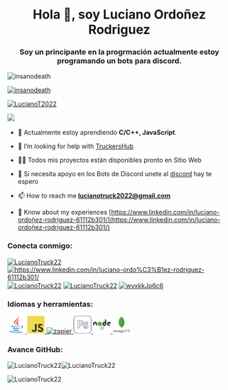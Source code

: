 <h1 align="center">Hola 👋, soy Luciano Ordoñez Rodriguez</h1>
<h3 align="center">Soy un principante en la progrmación actualmente estoy programando un bots para discord.</h3>

<p align="left"> <img src="https://komarev.com/ghpvc/?username=LucianoTruck22&label=Profile%20views&color=0e75b6&style=flat" alt="insanodeath" /> </p>

<p align="left"> <a href="https://github.com/ryo-ma/github-profile-trophy"><img src="https://github-profile-trophy.vercel.app/?username=insanodeath" alt="insanodeath" /></a> </p>

<p align="left"> <a href="https://twitter.com/LucianoT2022" target="blank"><img src="https://img.shields.io/twitter/follow/LucianoT2022?logo=x&style=for-the-badge" alt="LucianoT2022" /></a> </p> 

<img src="http://github-profile-summary-cards.vercel.app/api/cards/profile-details?username=LucianoTruck2022&theme=github_dark" />

- 🌱 Actualmente estoy aprendiendo **C/C++, JavaScript**. 

- 🤝 I’m looking for help with [TruckersHub](https://truckershub.in/)

- 👨‍💻 Todos mis proyectos están disponibles pronto en Sitio Web

- 💬 Si necesita apoyo en los Bots de Discord unete al [discord](https://discord.gg/kXZX89erVc) hay te espero

- 📫 How to reach me **lucianotruck2022@gmail.com**

- 📄 Know about my experiences [https://www.linkedin.com/in/luciano-ordoñez-rodriguez-61112b301/](https://www.linkedin.com/in/luciano-ordoñez-rodriguez-61112b301/)

<h3 align="left">Conecta conmigo:</h3>
<p align="left">
<a href="https://twitter.com/LucianoTruck22" target="blank"><img align="center" src="https://raw.githubusercontent.com/rahuldkjain/github-profile-readme-generator/master/src/images/icons/Social/twitter.svg" alt="LucianoTruck22" height="30" width="40" /></a>
<a href="https://linkedin.com/in/https://www.linkedin.com/in/sameer-arora-138673253/" target="blank"><img align="center" src="https://raw.githubusercontent.com/rahuldkjain/github-profile-readme-generator/master/src/images/icons/Social/linked-in-alt.svg" alt="https://www.linkedin.com/in/luciano-ordo%C3%B1ez-rodriguez-61112b301/" height="30" width="40" /></a>
<a href="https://instagram.com/LucianoTruck22" target="blank"><img align="center" src="https://raw.githubusercontent.com/rahuldkjain/github-profile-readme-generator/master/src/images/icons/Social/instagram.svg" alt="LucianoTruck22" height="30" width="40" /></a>
<a href="https://www.youtube.com/@LucianoTruck22" target="blank"><img align="center" src="https://raw.githubusercontent.com/rahuldkjain/github-profile-readme-generator/master/src/images/icons/Social/youtube.svg" alt="LucianoTruck22" height="30" width="40" /></a>
<a href="https://discord.gg/kXZX89erVc" target="blank"><img align="center" src="https://raw.githubusercontent.com/rahuldkjain/github-profile-readme-generator/master/src/images/icons/Social/discord.svg" alt="wvxkkJp6c6" height="30" width="40" /></a>
</p> 

<h3 align="left">Idiomas y herramientas:</h3>
</a> <a href="https://www.java.com" target="_blank" rel="noreferrer"> <img src="https://raw.githubusercontent.com/devicons/devicon/master/icons/java/java-original.svg" alt="javascript" width="40" height="40"/> </a> <a href="https://developer.mozilla.org/en-US/docs/Web/JavaScript" target="_blank" rel="noreferrer"> <img src="https://raw.githubusercontent.com/devicons/devicon/master/icons/javascript/javascript-original.svg" alt="javascript" width="40" height="40"/> </a> <a href="https://zapier.com" target="_blank" rel="noreferrer"> <img src="https://www.vectorlogo.zone/logos/zapier/zapier-icon.svg" alt="zapier" width="40" height="40"/> </a> </a> <a href="https://www.photoshop.com/en" target="_blank" rel="noreferrer"> <img src="https://raw.githubusercontent.com/devicons/devicon/master/icons/photoshop/photoshop-line.svg" alt="photoshop" width="40" height="40"/> <a href="https://nodejs.org" target="_blank" rel="noreferrer"> <img src="https://raw.githubusercontent.com/devicons/devicon/master/icons/nodejs/nodejs-original-wordmark.svg" alt="nodejs" width="40" height="40"/> </a> </a> <a href="https://www.mongodb.com/" target="_blank" rel="noreferrer"> <img src="https://raw.githubusercontent.com/devicons/devicon/master/icons/mongodb/mongodb-original-wordmark.svg" alt="mongodb" width="40" height="40"/> </a>

<h3 align="left">Avance GitHub:</h3>
</p><p><img align="left" src="https://github-readme-stats.vercel.app/api/top-langs?username=LucianoTruck2022&show_icons=true&locale=en&layout=compact" alt="LucianoTruck22" /></p>
<p>&nbsp;<img align="left" src="https://github-readme-stats.vercel.app/api?username=LucianoTruck2022&show_icons=true&locale=en" alt="LucianoTruck22" /></p>
<p><img align="left" src="https://github-readme-streak-stats.herokuapp.com/?user=LucianoTruck2022&" alt="LucianoTruck22" /></p>
